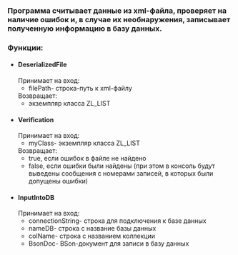 <h3>Программа считывает данные из xml-файла, проверяет на наличие ошибок и, в случае их необнаружения, записывает полученную информацию в базу данных.</h3>

<h3>Функции: </h3>
<ul>
  <li>
    <h4>DeserializedFile</h4>
    Принимает на вход:
    <ul>
      <li> filePath- строка-путь к xml-файлу </li>
    </ul>
    Возвращает:
    <ul>
      <li> экземпляр класса ZL_LIST </li>
    </ul>
  </li>
  
  <li>
    <h4>Verification</h4>
    Принимает на вход:
    <ul>
      <li> myClass- экземпляр класса ZL_LIST</li>
    </ul>
    Возвращает:
    <ul>
      <li> true, если ошибок в файле не найдено</li>
      <li> false, если ошибки были найдены (при этом в консоль будут выведены сообщения с номерами записей, в которых были допущены ошибки)</li>
    </ul>
  </li>
  </li>
  
  <li>
    <h4>InputIntoDB</h4>
    Принимает на вход:
    <ul>
      <li> connectionString- строка для подключения к базе данных </li> 
      <li> nameDB- строка с название базы данных </li>
      <li> colName- строка с названием коллекции </li>
      <li> BsonDoc- BSon-документ для записи в базу данных </li>
    </ul>
  </li>
</ul>
